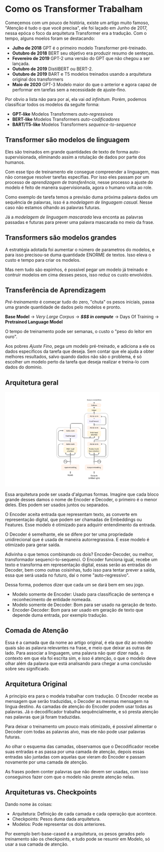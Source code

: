 # Como os Transformer Trabalham

Começemos com um pouco de história, existe um artigo muito famoso, "Atenção é tudo o que você precisa", ele foi laçado em Junho de 2017, nessa epóca o foco da arquitetura Transformer era a tradução. Com o tempo, alguns moelos foram se destacando:

* **Julho de 2018** GPT é o primeiro modelo Transformer pré-treinado.
* **Outubro de 2018** BERT seu objetivo era produzir resumo de senteças.
* **Fevereiro de 2019** GPT-2 uma versão do GPT que não chegou a ser lançada.
* **Outubro de 2019** DistilBERT ou BERT-2.
* **Outubro de 2019** BART e T5 modelos treinados usando a arquitetura original dos transformers
* **Maio de 2020** GPT-3 Modelo maior do que o anterior e agora capaz de performar em tarefas sem a necessidade de ajuste-fino.

Por obvio a lista não para por aí, ela vai *ad infinitum*. Porém, podemos classificar todos os modelos da seguite forma:

* **GPT-like** Modelos Transformers *auto-regressivos*
* **BERT-like** Modelos Transformers *auto-codificadores*
* **BART/T5-like** Modelos Transformers *sequence-to-sequence*

## Transformer são modelos de linguagem

Eles são treinados em grande quantidades de texto de forma auto-supervisionada, eliminando assim a rotulação de dados por parte dos humanos.

Com esse tipo de treinamento ele consegue compreender a linguagem, mas não consegue resolver tarefas especifias. Por isso eles passam por um processo de *aprendizagem de transferência*, nesse processo a ajuste do modelo é feito de maneira supervisionada, agora o humano volta ao role.

Como exemplo de tarefa temos a previsão duma próxima palavra dados um sequência de palavras, isso é a *modelagem de linguagem casual*. Nesse caso não estamos olhando as palavras futuras.

Já a *modelagem de linguagem mascarada* leva enconta as palavras passadas e futuras para prever uma palavra mascarada no meio da frase.

## Transformers são modelos grandes

A estratégia adotada foi aumentar o número de parametros do modelos, e para isso precisou-se duma quantidade ENORME de textos. Isso eleva o custo e tempo para criar os modelos.

Mas nem tudo são expinhos, é possível pegar um modelo já treinado e contruir modelos em cima desses pesos, isso reduz os custo envolvidos.

## Transferência de Aprendizagem

*Pré-treinamento* é começar tudo do zero, "chuta" os pesos iniciais, passa uma grande quantidade de dados pelo modelos e pronto.

**Base Model** -> *Very Large Corpus* -> ***$$$ in compute*** -> Days Of Training -> **Pretrained Language Model**

O tempo de treinamento pode ser semanas, o custo o "peso do leitor em ouro".

Aos pobres *Ajuste Fino*, pega um modelo pré-treinado, e adiciona a ele os dados especificos da tarefa que deseja. Sem contar que ele ajuda a obter melhores resultados, salvo quando dados não são o problema, é só escolher um  modelo perto da tarefa que deseja realizar e treina-lo com dados do dominio.

## Arquitetura geral

![transformar-modelo-original](assets/transformers-arquitetura-original.png)

Essa arquitetura pode ser usada d'algumas formas. Imagine que cada bloco grande desses damos o nome de Encoder e Decoder, o primeiro é o menor deles. Eles podem ser usados juntos ou separados.

O Encoder aceita entrada que representam texto, as converte em representação digital, que podem ser chamadas de Embeddings ou Features. Esse modelo é otimizado para adquirir entendimento da entrada.

O Decoder é semelhante, ele se difere por ter uma propriedade unidirecional que é usada de maneira autorregrassiva. E esse modelo é otimizado para gerar saída.

Adivinha o que temos combinando os dois? Encoder-Decoder, ou melhor, transformador sequenci-to-sequenci. O Encoder funciona igual, recebe um texto e transforma em representação digital, essas serão as entradas do Decoder, bem como outras coisinhas, tudo isso para tentar prever a saída, essa que será usada no futuro, daí o nome "auto-regressivo".

Dessa forma, podemos dizer que cada um se dará bem em seu jogo.

* Modelo somente de Encoder: Usado para classificação de sentença e reconhecimento de entidade nomeada.
* Modelo somente de Decoder: Bom para ser usado na geração de texto.
* Encoder-Decoder: Bom para ser usado em geração de texto que depende duma entrada, por exemplo tradução.

## Comada de Atenção

Essa é a camada que da nome ao artigo original, é ela que diz ao modelo quais são as palavra relevantes na frase, e meio que deixar as outras de lado. Para associar a linguagem, uma palavra não quer dizer nada, o contexto em que ela foi escrita sim, e isso é atenção, o que o modelo deve olhar além da palavra que está analisando para chegar a uma conclusão sobre seu significado.

## Arquitetura Original

A principio era para o modela trabalhar com tradução. O Encoder recebe as mensagem que serão traduzidas, o Decoder as mesmas mensagem na lingua destino. As camadas de atenção do Encoder podem usar todas as palavras. Já o decodificador trabalha sequêncialmente, e só presta atenção nas palavras que já foram traduzidas.

Para deixar o treinamento um pouco mais otimizado, é possível alimentar o Decoder com todas as palavras alvo, mas ele não pode usar palavras futuras.

Ao olhar o esquema das camadas, observamos que o Decodificador recebe suas entradas e as passa por uma camada de atenção, depois essas entradas são juntadas com aquelas que vieram do Encoder e passam novamente por uma camada de atenção.

As frases podem conter palavras que não devem ser usadas, com isso conseguinos fazer com que o modelo não preste atenção nelas.

## Arquiteturas vs. Checkpoints

Dando nome às coisas:

* Arquitetura: Definição de cada camada e cada operação que acontece.
* Checkpoints: Pesos duma dada arquitetura.
* Modelos: Pode representar os dois anteriores.

Por exemplo bert-base-cased é a arquitetura, os pesos gerados pelo treinamento são os checkpoints, e tudo pode se resumir em Modelo, só usar a sua camada de atenção.